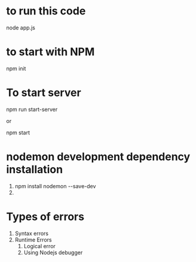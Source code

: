 # to run this code
node app.js

# to start with NPM
npm init

# To start server
npm run start-server

or 

npm start

# nodemon development dependency installation
1. npm install nodemon --save-dev
2.

# Types of errors
    
1. Syntax errors
2. Runtime Errors
    1. Logical error
    2. Using Nodejs debugger
